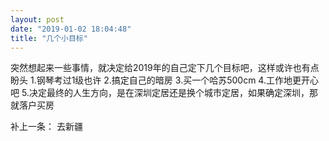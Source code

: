 ```yaml
---
layout: post
date: "2019-01-02 18:04:48"
title: "几个小目标"
---
```



突然想起来一些事情，就决定给2019年的自己定下几个目标吧，这样或许也有点盼头
1.钢琴考过1级也许
2.搞定自己的暗房
3.买一个哈苏500cm
4.工作地更开心吧
5.决定最终的人生方向，是在深圳定居还是换个城市定居，如果确定深圳，那就落户买房

补上一条： 去新疆